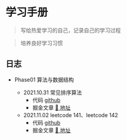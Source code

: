 # 学习手册

> 写给热爱学习的自己，记录自己的学习过程

> 培养良好学习习惯



## 日志

- Phase01 算法与数据结构

  - 2021.10.31  常见排序算法
    - 代码 [github](https://github.com/wzhaofei/studybook/tree/main/phase01/20211031)
    - 掘金文章 [🔗 地址](https://juejin.cn/post/7025228542241669128/)
  - 2021.11.02  leetcode 141、leetcode 142
    - 代码 [github](https://github.com/wzhaofei/studybook/tree/main/phase01/20211031)
    - 掘金文章 [🔗 地址](https://juejin.cn/post/7025228542241669128/)
    
